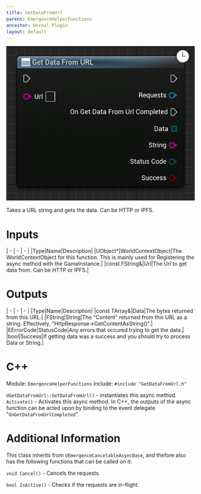 ```yaml
---
title: GetDataFromUrl
parent: EmergenceHelperFunctions
ancestor: Unreal Plugin
layout: default
---
```


![](GetDataFromUrl.PNG)

Takes a URL string and gets the data. Can be HTTP or IPFS.

# Inputs

| - | - | - |
|Type|Name|Description|
|UObject\*|WorldContextObject|The WorldContextObject for this function. This is mainly used for Registering the async method with the GameInstance.|
|const FString&|Url|The Url to get data from. Can be HTTP or IPFS.|

# Outputs

| - | - | - |
|Type|Name|Description|
|const TArray<uint8>&|Data|The bytes returned from this URL.|
|FString|String|The "Content" returned from this URL as a string. Effectively, "HttpResponse->GetContentAsString()".|
|EErrorCode|StatusCode|Any errors that occured trying to get the data.|
|bool|Success|If getting data was a success and you should try to process Data or String.|

# C++
Module: `EmergenceHelperFunctions`
include: `#include "GetDataFromUrl.h"`

`UGetDataFromUrl::GetDataFromUrl()` - instantiates this async method.
`Activate()` - Activates this async method.
In C++, the outputs of the async function can be acted upon by binding to the event delegate "`OnGetDataFromUrlCompleted`".

# Additional Information

This class inherits from `UEmergenceCancelableAsyncBase`, and thefore also has the following functions that can be called on it:

`void Cancel()` - Cancels the requests.

`bool IsActive()` - Checks if the requests are in-flight.